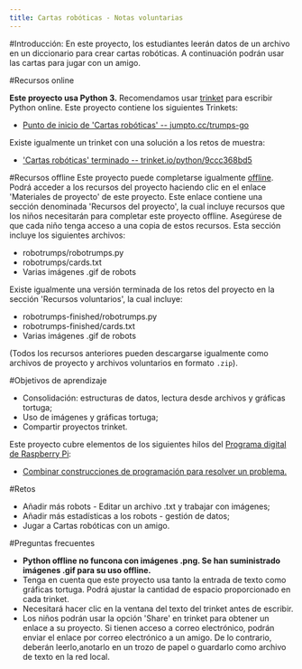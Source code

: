 ```yaml
---
title: Cartas robóticas - Notas voluntarias
---
```


#Introducción:
En este proyecto, los estudiantes leerán datos de un archivo en un diccionario para crear cartas robóticas. A continuación podrán usar las cartas para jugar con un amigo.

#Recursos online

__Este proyecto usa Python 3.__ Recomendamos usar [trinket](https://trinket.io/) para escribir Python online. Este proyecto contiene los siguientes Trinkets:

+ [Punto de inicio de 'Cartas robóticas' -- jumpto.cc/trumps-go](http://jumpto.cc/trumps-go)

Existe igualmente un trinket con una solución a los retos de muestra:

+ ['Cartas robóticas' terminado -- trinket.io/python/9ccc368bd5](https://trinket.io/python/9ccc368bd5)

#Recursos offline
Este proyecto puede completarse igualmente [offline](https://www.codeclubprojects.org/en-GB/resources/python-working-offline/). Podrá acceder a los recursos del proyecto haciendo clic en el enlace 'Materiales de proyecto' de este proyecto. Este enlace contiene una sección denominada 'Recursos del proyecto', la cual incluye recursos que los niños necesitarán para completar este proyecto offline. Asegúrese de que cada niño tenga acceso a una copia de estos recursos. Esta sección incluye los siguientes archivos:

+ robotrumps/robotrumps.py
+ robotrumps/cards.txt
+ Varias imágenes .gif de robots

Existe igualmente una versión terminada de los retos del proyecto en la sección 'Recursos voluntarios', la cual incluye:

+ robotrumps-finished/robotrumps.py
+ robotrumps-finished/cards.txt
+ Varias imágenes .gif de robots

(Todos los recursos anteriores pueden descargarse igualmente como archivos de proyecto y archivos voluntarios en formato `.zip`).

#Objetivos de aprendizaje
+ Consolidación: estructuras de datos, lectura desde archivos y gráficas tortuga;
+ Uso de imágenes y gráficas tortuga;
+ Compartir proyectos trinket.

Este proyecto cubre elementos de los siguientes hilos del [Programa digital de Raspberry Pi](http://rpf.io/curriculum):

+ [Combinar construcciones de programación para resolver un problema.](https://www.raspberrypi.org/curriculum/programming/builder)

#Retos
+ Añadir más robots - Editar un archivo .txt y trabajar con imágenes;
+ Añadir más estadísticas a los robots - gestión de datos;
+ Jugar a Cartas robóticas con un amigo.

#Preguntas frecuentes
+ __Python offline no funcona con imágenes .png. Se han suministrado imágenes .gif para su uso offline.__
+ Tenga en cuenta que este proyecto usa tanto la entrada de texto como gráficas tortuga. Podrá ajustar la cantidad de espacio proporcionado en cada trinket. 
+ Necesitará hacer clic en la ventana del texto del trinket antes de escribir. 
+ Los niños podrán usar la opción 'Share' en trinket para obtener un enlace a su proyecto. Si tienen acceso a correo electrónico, podrán enviar el enlace por correo electrónico a un amigo. De lo contrario, deberán leerlo,anotarlo en un trozo de papel o guardarlo como archivo de texto en la red local. 


